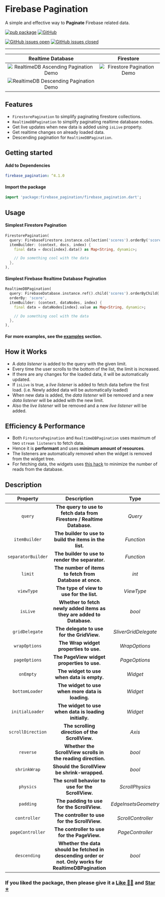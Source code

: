 # Firebase Pagination

A simple and effective way to **Paginate** Firebase related data.

[![pub package][package_svg]][package]
[![GitHub][license_svg]](LICENSE)

[![GitHub issues open][issues_svg]][issues]
[![GitHub issues closed][issues_closed_svg]][issues_closed]

<hr />

|            Realtime Database             |          Firestore           |
| :--------------------------------------: | :--------------------------: |
| ![RealtimeDB Ascending Pagination Demo]  | ![Firestore Pagination Demo] |
| ![RealtimeDB Descending Pagination Demo] |                              |

## Features

- `FirestorePagination` to simplify paginating firestore collections.
- `RealtimeDBPagination` to simplify paginating realtime database nodes.
- Get live updates when new data is added using `isLive` property.
- Get realtime changes on already loaded data.
- Descending pagination for `RealtimeDBPagination`.

## Getting started

#### Add to Dependencies

```yaml
firebase_pagination: ^4.1.0
```

#### Import the package

```dart
import 'package:firebase_pagination/firebase_pagination.dart';
```

## Usage

#### Simplest Firestore Pagination

```dart
FirestorePagination(
  query: FirebaseFirestore.instance.collection('scores').orderBy('score'),
  itemBuilder: (context, docs, index) {
    final data = docs[index].data() as Map<String, dynamic>;

    // Do something cool with the data
  },
),
```

#### Simplest Firebase Realtime Database Pagination

```dart
RealtimeDBPagination(
  query: FirebaseDatabase.instance.ref().child('scores').orderByChild('score'),
  orderBy: 'score',
  itemBuilder: (context, dataNodes, index) {
    final data = dataNodes[index].value as Map<String, dynamic>;

    // Do something cool with the data
  },
),
```

#### For more examples, see the [examples](example/example.md) section.

## How it Works

- A _data listener_ is added to the query with the given limit.
- Every time the user scrolls to the bottom of the list, the limit is increased.
- If there are any changes for the loaded data, it will be automatically updated.
- If `isLive` is true, a _live listener_ is added to fetch data before the first load. (i.e. Newly added data will be automatically loaded)
- When new data is added, the _data listener_ will be removed and a new _data listener_ will be added with the new limit.
- Also the _live listener_ will be removed and a new _live listener_ will be added.

## Efficiency & Performance

- Both `FirestorePagination` and `RealtimeDBPagination` uses maximum of two `stream listeners` to fetch data.
- Hence it is **performant** and uses **minimum amount of resources**.
- The listeners are automatically removed when the widget is removed from the widget tree.
- For fetching data, the widgets uses [this hack](https://stackoverflow.com/a/70645473) to minimize the number of reads from the database.

## Description

|      Property      |                                              Description                                               |         Type         |             Default             |
| :----------------: | :----------------------------------------------------------------------------------------------------: | :------------------: | :-----------------------------: |
|      `query`       |                 **The query to use to fetch data from Firestore / Realtime Database.**                 |       _Query_        |                -                |
|   `itemBuilder`    |                         **The builder to use to build the items in the list.**                         |      _Function_      |                -                |
| `separatorBuilder` |                            **The builder to use to render the separator.**                             |      _Function_      | `separatorBuilder (package fn)` |
|      `limit`       |                        **The number of items to fetch from Database at once.**                         |        _int_         |              `10`               |
|     `viewType`     |                               **The type of view to use for the list.**                                |      _ViewType_      |         `ViewType.list`         |
|      `isLive`      |                 **Whether to fetch newly added items as they are added to Database.**                  |        _bool_        |             `false`             |
|   `gridDelegate`   |                               **The delegate to use for the GridView.**                                | _SliverGridDelegate_ |       `crossAxisCount: 2`       |
|   `wrapOptions`    |                                 **The Wrap widget properties to use.**                                 |    _WrapOptions_     |         `WrapOptions()`         |
|   `pageOptions`    |                               **The PageView widget properties to use.**                               |    _PageOptions_     |         `PageOptions()`         |
|     `onEmpty`      |                               **The widget to use when data is empty.**                                |       _Widget_       |         `EmptyScreen()`         |
|   `bottomLoader`   |                            **The widget to use when more data is loading.**                            |       _Widget_       |        `BottomLoader()`         |
|  `initialLoader`   |                         **The widget to use when data is loading initially.**                          |       _Widget_       |        `InitialLoader()`        |
| `scrollDirection`  |                             **The scrolling direction of the ScrollView.**                             |        _Axis_        |             `false`             |
|     `reverse`      |                      **Whether the ScrollView scrolls in the reading direction.**                      |        _bool_        |             `false`             |
|    `shrinkWrap`    |                              **Should the ScrollView be shrink-wrapped.**                              |        _bool_        |             `false`             |
|     `physics`      |                           **The scroll behavior to use for the ScrollView.**                           |   _ScrollPhysics_    |                -                |
|     `padding`      |                               **The padding to use for the ScrollView.**                               | _EdgeInsetsGeometry_ |                -                |
|    `controller`    |                             **The controller to use for the ScrollView.**                              |  _ScrollController_  |       ScrollController()        |
|  `pageController`  |                              **The controller to use for the PageView.**                               |   _PageController_   |        PageController()         |
|    `descending`    | **Whether the data should be fetched in descending order or not. Only works for RealtimeDBPagination** |        _bool_        |             `false`             |

### If you liked the package, then please give it a [Like 👍🏼][package] and [Star ⭐][repository]

<!-- Badges URLs -->

[package_svg]: https://img.shields.io/pub/v/firebase_pagination.svg?color=blueviolet
[license_svg]: https://img.shields.io/github/license/OutdatedGuy/firebase_pagination.svg?color=purple
[issues_svg]: https://img.shields.io/github/issues/OutdatedGuy/firebase_pagination.svg
[issues_closed_svg]: https://img.shields.io/github/issues-closed/OutdatedGuy/firebase_pagination.svg?color=green

<!-- Links -->

[package]: https://pub.dev/packages/firebase_pagination
[repository]: https://github.com/OutdatedGuy/firebase_pagination
[issues]: https://github.com/OutdatedGuy/firebase_pagination/issues
[issues_closed]: https://github.com/OutdatedGuy/firebase_pagination/issues?q=is%3Aissue+is%3Aclosed
[RealtimeDB Ascending Pagination Demo]: https://github.com/OutdatedGuy/firebase_pagination/assets/74326345/6f888eac-13c4-422d-a662-0f7bf7f626f8
[RealtimeDB Descending Pagination Demo]: https://github.com/OutdatedGuy/firebase_pagination/assets/74326345/df101fa2-8a51-4fdf-a900-828abb6dbaee
[Firestore Pagination Demo]: https://github.com/OutdatedGuy/firebase_pagination/assets/74326345/7c300ae2-49fb-439e-86fc-10be387c56f8
